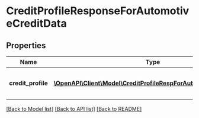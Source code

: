 # CreditProfileResponseForAutomotiveCreditData

## Properties
Name | Type | Description | Notes
------------ | ------------- | ------------- | -------------
**credit_profile** | [**\OpenAPI\Client\Model\CreditProfileRespForAutomotiveCreditData[]**](CreditProfileRespForAutomotiveCreditData.md) | Automotive Credit Profile Response | [optional] 

[[Back to Model list]](../README.md#documentation-for-models) [[Back to API list]](../README.md#documentation-for-api-endpoints) [[Back to README]](../README.md)


